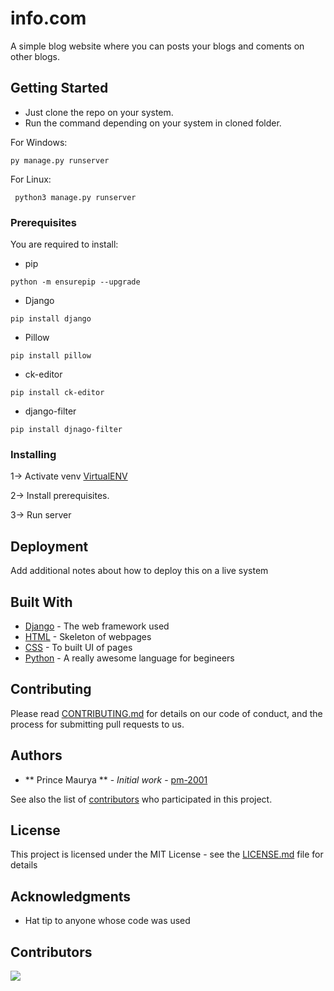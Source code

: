 # info.com

A simple blog website where you can posts your blogs and coments on other blogs.

## Getting Started
 * Just clone the repo on your system.
 * Run the command depending on your system in cloned folder.

For Windows:
 ```
 py manage.py runserver
 ```
 
For Linux:

```
 python3 manage.py runserver
```

### Prerequisites

You are required to install:
* pip
```
python -m ensurepip --upgrade
```
* Django
```
pip install django
```
* Pillow
```
pip install pillow
```
* ck-editor
```
pip install ck-editor
```
* django-filter
```
pip install djnago-filter
```

### Installing
1-> Activate venv [VirtualENV](https://www.geeksforgeeks.org/creating-python-virtual-environment-windows-linux/)

2-> Install prerequisites.

3-> Run server

## Deployment

Add additional notes about how to deploy this on a live system

## Built With

* [Django](https://www.djangoproject.com/) - The web framework used
* [HTML](https://www.w3schools.com/html/) - Skeleton of webpages
* [CSS](https://www.w3schools.com/css/) - To built UI of pages
* [Python](https://www.python.org/) - A really awesome language for begineers

## Contributing

Please read [CONTRIBUTING.md](https://github.com/pm-2001/info.com/blob/main/CONTRIBUTING.md) for details on our code of conduct, and the process for submitting pull requests to us.

## Authors

* ** Prince Maurya ** - *Initial work* - [pm-2001](https://github.com/pm-2001)

See also the list of [contributors](https://github.com/your/project/contributors) who participated in this project.

## License

This project is licensed under the MIT License - see the [LICENSE.md](LICENSE.md) file for details

## Acknowledgments

* Hat tip to anyone whose code was used

## Contributors
<a href="https://github.com/pm-2001/Python/graphs/contributors">
  <img src="https://contrib.rocks/image?repo=pm-2001/info.com"/>
</a>


